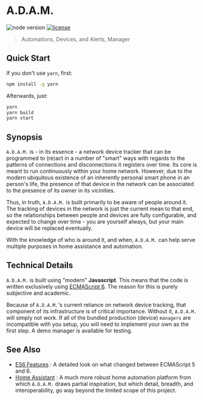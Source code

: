 # A.D.A.M.

![node version](https://img.shields.io/badge/node-%3E%3D4.0.0-green.svg) [![license](https://img.shields.io/badge/license-MIT%20License-blue.svg)](https://github.com/smpb/node-adam-core/blob/master/LICENSE)
> Automations, Devices, and Alerts, Manager


## Quick Start

If you don't use `yarn`, first:

```sh
npm install -g yarn
```

Afterwards, just:

```sh
yarn
yarn build
yarn start
```


## Synopsis

`A.D.A.M.` is - in its essence - a network device tracker that can be programmed to (re)act in a number of "smart" ways with regards to the patterns of connections and disconnections it registers over time. Its core is meant to run continuously within your home network. However, due to the modern ubiquitous existence of an inherently personal smart phone in an person's life, the presence of that device in the network can be associated to the presence of its owner in its vicinities. 

Thus, in truth, `A.D.A.M.` is built primarily to be aware of people around it. The tracking of devices in the network is just the current mean to that end, so the relationships between people and devices are fully configurable, and expected to change over time - you are yourself always, but your main device will be replaced eventually.

With the knowledge of who is around it, and when, `A.D.A.M.` can help serve multiple purposes in home assistance and automation.

## Technical Details

`A.D.A.M.` is built using "modern" **Javascript**. This means that the code is written exclusively using [ECMAScript 6](https://github.com/lukehoban/es6features). The reason for this is purely subjective and academic.

Because of `A.D.A.M.`'s current reliance on network device tracking, that component of its infrastructure is of critical importance. Without it, `A.D.A.M.` will simply not work. If all of the bundled production (device) `managers` are incompatible with you setup, you will need to implement your own as the first step. A demo manager is available for testing.


## See Also

  - [ES6 Features](http://es6-features.org/) : A detailed look on what changed between ECMAScript 5 and 6.
  - [Home Assistant](https://github.com/home-assistant/home-assistant) : A much more robust home automation platform from which `A.D.A.M.` draws partial inspiration, but which detail, breadth, and interoperability, go way beyond the limited scope of this project.


